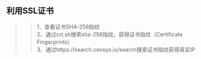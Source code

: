

## 利用SSL证书

>> 1、查看证书SHA-256指纹  
>> 2、通过crt.sh搜索sha-256指纹，获得证书指纹（Certificate Fingerprints）  
>> 3、通过https://search.censys.io/search搜索证书指纹获得真实IP  


  


